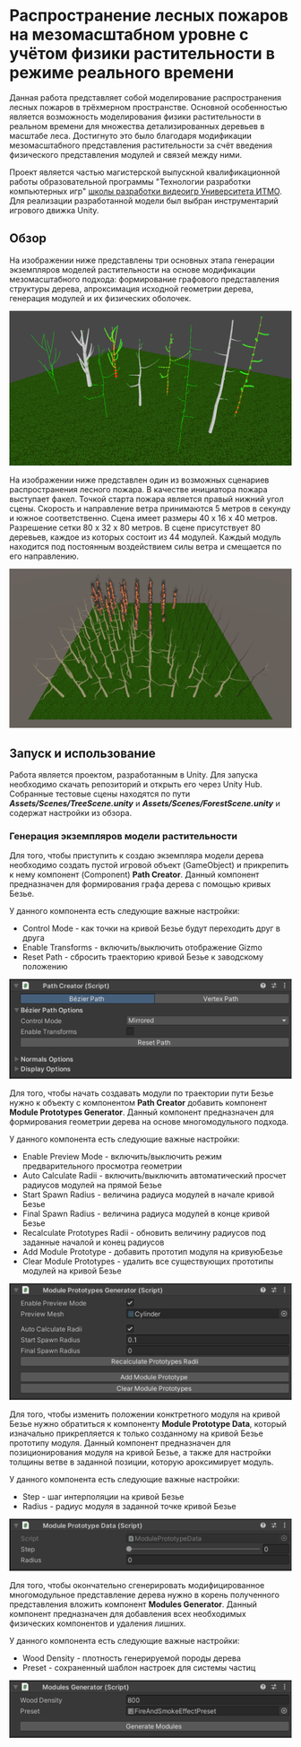# Распространение лесных пожаров на мезомасштабном уровне с учётом физики растительности в режиме реального времени
Данная работа представляет собой моделирование распространения лесных пожаров в трёхмерном пространстве. Основной особенностью является возможность моделирования физики растительности в реальном времени для множества детализированных деревьев в масштабе леса. Достигнуто это было благодаря модификации мезомасштабного представления растительности за счёт введения физического представления модулей и связей между ними. 

Проект является частью магистерской выпускной квалификационной работы образовательной программы "Технологии разработки компьютерных игр" [школы разработки видеоигр Университета ИТМО](https://itmo.games/). Для реализации разработанной модели был выбран инструментарий игрового движка Unity.

## Обзор
На изображении ниже представлены три основных этапа генерации экземпляров моделей растительности на основе модификации мезомасштабного подхода: формирование графового представления структуры дерева, апроксимация исходной геометрии дерева, генерация модулей и их физических оболочек.

![Wildfire result screenshot](Docs/TreeGeneratorSteps.PNG)

На изображении ниже представлен один из возможных сценариев распространения лесного пожара. В качестве инициатора пожара выступает факел. Точкой старта пожара является правый нижний угол сцены. Скорость и направление ветра принимаются 5 метров в секунду и южное соответственно. Сцена имеет размеры 40 x 16 x 40 метров. Разрешение сетки 80 x 32 x 80 метров. В сцене присутствует 80 деревьев, каждое из которых состоит из 44 модулей. Каждый модуль находится под постоянным воздействием силы ветра и смещается по его направлению.

![Wildfire result screenshot](Docs/WildfireResultExample.png)

## Запуск и использование
Работа является проектом, разработанным в Unity. Для запуска необходимо скачать репозиторий и открыть его через Unity Hub. Собранные тестовые сцены находятся по пути **_Assets/Scenes/TreeScene.unity_** и **_Assets/Scenes/ForestScene.unity_** и содержат настройки из обзора.

### Генерация экземпляров модели растительности
Для того, чтобы приступить к создаю экземпляра модели дерева необходимо создать пустой игровой объект (GameObject) и прикрепить к нему компонент (Component) **Path Creator**. Данный компонент предназначен для формирования графа дерева с помощью кривых Безье.

У данного компонента есть следующие важные настройки:
-  Control Mode - как точки на кривой Безье будут переходить друг в друга
-  Enable Transforms - включить/выключить отображение Gizmo
-  Reset Path - сбросить траекторию кривой Безье к заводскому положению

![Wildfire result screenshot](Docs/PathCreator.png)

Для того, чтобы начать создавать модули по траектории пути Безье нужно к объекту с компонентом **Path Creator** добавить компонент **Module Prototypes Generator**. Данный компонент предназначен для формирования геометрии дерева на основе многомодульного подхода.

У данного компонента есть следующие важные настройки:
-  Enable Preview Mode - включить/выключить режим предварительного просмотра геометрии
-  Auto Calculate Radii - включить/выключить автоматический просчет радиусов модулей на прямой Безье
-  Start Spawn Radius - величина радиуса модулей в начале кривой Безье
-  Final Spawn Radius - величина радиуса модулей в конце кривой Безье
-  Recalculate Prototypes Radii - обновить величину радиусов под заданные началой и конец радиусов
-  Add Module Prototype - добавить прототип модуля на кривуюБезье
-  Clear Module Prototypes - удалить все существующих прототипы модулей на кривой Безье

![Wildfire result screenshot](Docs/ModulePrototypesGenerator.png)

Для того, чтобы изменить положении конктретного модуля на кривой Безье нужно обратиться к компоненту **Module Prototype Data**, который изначально прикрепляется к только созданному на кривой Безье прототипу модуля. Данный компонент предназначен для позиционирования модуля на кривой Безье, а также для настройки толщины ветве в заданной позиции, которую ароксимирует модуль.

У данного компонента есть следующие важные настройки:
-  Step - шаг интерполяции на кривой Безье
-  Radius - радиус модуля в заданной точке кривой Безье

![Wildfire result screenshot](Docs/ModulePrototypeData.png)

Для того, чтобы окончательно сгенерировать  модифицированное многомодульное представление дерева нужно в корень полученного представления вложить компонент **Modules Generator**. Данный компонент предназначен для добавления всех необходимых физических компонентов и удаления лишних.

У данного компонента есть следующие важные настройки:
-  Wood Density - плотность генерируемой породы дерева
-  Preset - сохраненный шаблон настроек для системы частиц

![Wildfire result screenshot](Docs/ModulesGenerator.png)


